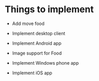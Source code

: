# Things to implement

* Add move food

* Implement desktop client
* Implement Android app
* Image support for Food
* Implement Windows phone app
* Implement iOS app
